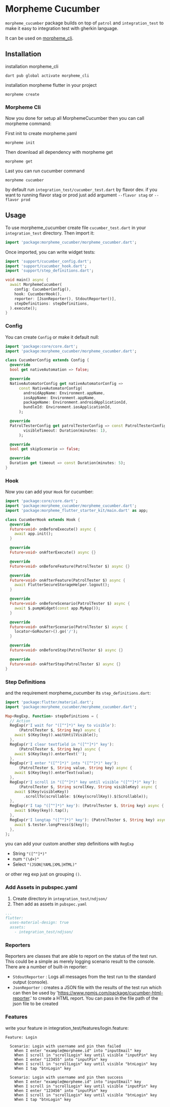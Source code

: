 # Morpheme Cucumber

`morpheme_cucumber` package builds on top of `patrol` and `integration_test` to make
it easy to integration test with gherkin language.

It can be used on [morpheme_cli](https://pub.dev/packages/morpheme_cli).

## Installation

installation morpheme_cli

```console
dart pub global activate morpheme_cli
```

installation morpheme flutter in your project

```console
morpheme create
```

### Morpheme Cli

Now you done for setup all MorphemeCucumber then you can call morpheme command:

First init to create morpheme.yaml

```console
morpheme init
```

Then download all dependency with morpheme get

```console
morpheme get
```

Last you can run cucumber command

```console
morpheme cucumber
```

by default run `integration_test/cucumber_test.dart` by flavor dev. if you want to running flavor stag or prod just add argument `--flavor stag` or `--flavor prod`

## Usage

To use morpheme_cucumber create file `cucumber_test.dart` in your `integration_test` directory.
Then import it:

```dart
import 'package:morpheme_cucumber/morpheme_cucumber.dart';
```

Once imported, you can write widget tests:

```dart title="integration_test/cucumber_test.dart"
import 'support/cucumber_config.dart';
import 'support/cucumber_hook.dart';
import 'support/step_definitions.dart';

void main() async {
  await MorphemeCucumber(
    config: CucumberConfig(),
    hook: CucumberHook(),
    reporter: [JsonReporter(), StdoutReporter()],
    stepDefinitions: stepDefinitions,
  ).execute();
}
```

### Config

You can create `Config` or make it default null:

```dart title="integration_test/support/cucumber_config.dart"
import 'package:core/core.dart';
import 'package:morpheme_cucumber/morpheme_cucumber.dart';

class CucumberConfig extends Config {
  @override
  bool get nativeAutomation => false;

  @override
  NativeAutomatorConfig get nativeAutomatorConfig =>
      const NativeAutomatorConfig(
        androidAppName: Environment.appName,
        iosAppName: Environment.appName,
        packageName: Environment.androidApplicationId,
        bundleId: Environment.iosApplicationId,
      );

  @override
  PatrolTesterConfig get patrolTesterConfig => const PatrolTesterConfig(
        visibleTimeout: Duration(minutes: 1),
      );

  @override
  bool get skipScenario => false;

  @override
  Duration get timeout => const Duration(minutes: 5);
}
```

### Hook

Now you can add your `Hook` for cucumber:

```dart title="integration_test/support/cucumber_hook.dart"
import 'package:core/core.dart';
import 'package:morpheme_cucumber/morpheme_cucumber.dart';
import 'package:morpheme_flutter_starter_kit/main.dart' as app;

class CucumberHook extends Hook {
  @override
  Future<void> onBeforeExecute() async {
    await app.init();
  }

  @override
  Future<void> onAfterExecute() async {}

  @override
  Future<void> onBeforeFeature(PatrolTester $) async {}

  @override
  Future<void> onAfterFeature(PatrolTester $) async {
    await FlutterSecureStorageHelper.logout();
  }

  @override
  Future<void> onBeforeScenario(PatrolTester $) async {
    await $.pumpWidget(const app.MyApp());
  }

  @override
  Future<void> onAfterScenario(PatrolTester $) async {
    locator<GoRouter>().go('/');
  }

  @override
  Future<void> onBeforeStep(PatrolTester $) async {}

  @override
  Future<void> onAfterStep(PatrolTester $) async {}
}
```

### Step Definitions

and the requirement morpheme_cucumber its `step_definitions.dart`:

```dart title="integration_test/support/step_definitions.dart"
import 'package:flutter/material.dart';
import 'package:morpheme_cucumber/morpheme_cucumber.dart';

Map<RegExp, Function> stepDefinitions = {
  // Action
  RegExp(r'I wait for "([^"]*)" key to visible'):
      (PatrolTester $, String key) async {
    await $(Key(key)).waitUntilVisible();
  },
  RegExp(r'I clear textfield in "([^"]*)" key'):
      (PatrolTester $, String key) async {
    await $(Key(key)).enterText('');
  },
  RegExp(r'I enter "([^"]*)" into "([^"]*)" key'):
      (PatrolTester $, String value, String key) async {
    await $(Key(key)).enterText(value);
  },
  RegExp(r'I scroll in "([^"]*)" key until visible "([^"]*)" key'):
      (PatrolTester $, String scrollKey, String visibleKey) async {
    await $(Key(visibleKey))
        .scrollTo(scrollable: $(Key(scrollKey)).$(Scrollable));
  },
  RegExp(r'I tap "([^"]*)" key'): (PatrolTester $, String key) async {
    await $(Key(key)).tap();
  },
  RegExp(r'I longtap "([^"]*)" key'): (PatrolTester $, String key) async {
    await $.tester.longPress($(key));
  },
};
```

you can add your custom another step definitions with `RegExp`

- String `"([^"]*)"`
- num `"(\d+)"`
- Select `"(JSON|YAML|XML|HTML)"`

or other reg exp just on grouping `()`.

### Add Assets in pubspec.yaml

1. Create directory in `integration_test/ndjson/`
2. Then add as assets in `pubspec.yaml`

```yaml title="pubspec.yaml"
...
flutter:
  uses-material-design: true
  assets:
    - integration_test/ndjson/
```

### Reporters

Reporters are classes that are able to report on the status of the test run. This could be a simple as merely logging scenario result to the console. There are a number of built-in reporter:

- `StdoutReporter` : Logs all messages from the test run to the standard output (console).
- `JsonReporter` : creates a JSON file with the results of the test run which can then be used by '<https://www.npmjs.com/package/cucumber-html-reporter>.' to create a HTML report. You can pass in the file path of the json file to be created

### Features

write your feature in integration_test/features/login.feature:

```feature title="integration_test/features/login.feature"
Feature: Login

  Scenario: Login with username and pin then failed
    When I enter "example@morpheme.id" into "inputEmail" key
    When I scroll in "scrollLogin" key until visible "inputPin" key
    When I enter "123455" into "inputPin" key
    When I scroll in "scrollLogin" key until visible "btnLogin" key
    When I tap "btnLogin" key

  Scenario: Login with username and pin then success
    When I enter "example@morpheme.id" into "inputEmail" key
    When I scroll in "scrollLogin" key until visible "inputPin" key
    When I enter "123456" into "inputPin" key
    When I scroll in "scrollLogin" key until visible "btnLogin" key
    When I tap "btnLogin" key
```

